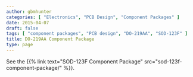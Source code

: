 ```yaml
---
author: gbmhunter
categories: [ "Electronics", "PCB Design", "Component Packages" ]
date: 2015-04-07
draft: false
tags: [ "component packages", "PCB design", "DO-219AA", "SOD-123F" ]
title: DO-219AA Component Package
type: page
---
```


See the {{% link text="SOD-123F Component Package" src="sod-123f-component-package/" %}}.
